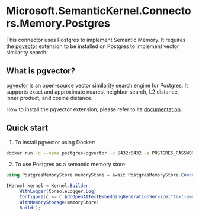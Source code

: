 ﻿# Microsoft.SemanticKernel.Connectors.Memory.Postgres

This connector uses Postgres to implement Semantic Memory. It requires the [pgvector](https://github.com/pgvector/pgvector) extension to be installed on Postgres to implement vector similarity search.

## What is pgvector?

[pgvector](https://github.com/pgvector/pgvector) is an open-source vector similarity search engine for Postgres. It supports exact and approximate nearest neighbor search, L2 distance, inner product, and cosine distance.

How to install the pgvector extension, please refer to its [documentation](https://github.com/pgvector/pgvector#installation-notes).

## Quick start

1. To install pgvector using Docker:

```bash
docker run -d --name postgres-pgvector -v 5432:5432 -e POSTGRES_PASSWORD=mysecretpassword ankane/pgvector
```

2. To use Postgres as a semantic memory store:

```csharp
using PostgresMemoryStore memoryStore = await PostgresMemoryStore.ConnectAsync("Host=localhost;Port=5432;Database=sk_memory;User Id=postgres;Password=mysecretpassword", vectorSize: 1536);

IKernel kernel = Kernel.Builder
    .WithLogger(ConsoleLogger.Log)
    .Configure(c => c.AddOpenAITextEmbeddingGenerationService("text-embedding-ada-002", Env.Var("OPENAI_API_KEY")))
    .WithMemoryStorage(memoryStore)
    .Build();
```

